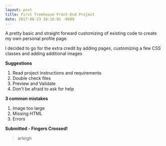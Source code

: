 ```yaml
---
layout: post
title: First Treehouse Front-End Project
date: 2017-08-23 18:16:01 -0600
---
```

<p>A pretty basic and straight forward customizing of existing code to create my own personal profile page.</p>
<p>I decided to go for the extra credit by adding pages, customizing a few CSS classes and adding additional images</p>

<p><strong>Suggestions</strong>
<ol>
  <li>Read project instructions and requirements</li>
  <li>Double check files</li>
  <li>Preview and Validate</li>
  <li>Don't be afraid to ask for help</li>
</ol>

<strong>3 common mistakes</strong>
<ol>
  <li>Image too large</li>
  <li>Missing HTML</li>
  <li>Errors</li>
</ol>
</p>
<p><strong>Submitted - Fingers Crossed!</strong></p>

>arleigh
